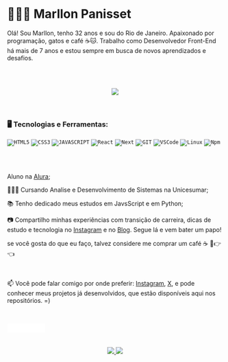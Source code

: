 <div dsplay="inline-block"> 
 <h1 align="left">👨🏻‍💻 Marllon Panisset</h1>
</div>

Olá! Sou Marllon, tenho 32 anos e sou do Rio de Janeiro. Apaixonado por programação, gatos e café ☕🐱. Trabalho como Desenvolvedor Front-End há mais de 7 anos e estou sempre em busca de novos aprendizados e desafios.

</br>
</br>
<p align="center">
  <img src="https://super.abril.com.br/wp-content/uploads/2016/09/super_imggato_digitando_0.gif" width="350">
</p>

</br>

### 🖥️ Tecnologias e Ferramentas: 
<code><img width="40px" src="https://cdn.jsdelivr.net/gh/devicons/devicon/icons/html5/html5-original-wordmark.svg" title = "HTML5"/></code>
<code><img width="40px" src="https://cdn.jsdelivr.net/gh/devicons/devicon/icons/css3/css3-original-wordmark.svg" title = "CSS3"/></code>
<code><img width="40px" src="https://cdn.jsdelivr.net/gh/devicons/devicon/icons/javascript/javascript-original.svg" title = "JAVASCRIPT"/></code>
<code><img width="40px" src="https://www.svgrepo.com/show/452092/react.svg" title = "React"/></code>
<code><img width="40px" src="https://www.svgrepo.com/show/306466/next-dot-js.svg" title = "Next"/></code>
<code><img width="40px" src="https://www.svgrepo.com/show/452210/git.svg" title = "GIT"/></code>
<code><img width="40px" src="https://www.svgrepo.com/show/452129/vs-code.svg" title = "VSCode"/></code>
<code><img width="40px" src="https://www.svgrepo.com/show/452054/linux.svg" title = "Linux"/></code>
<code><img width="40px" src="https://www.svgrepo.com/show/452077/npm.svg" title = "Npm"/></code>

</br>
</br>

<div display="inline-block">
 <p align="left"> Aluno na <a href="https://www.alura.com.br/">Alura</a>;</p>
 <p align="left">🧑🏻‍🎓 Cursando Analise e Desenvolvimento de Sistemas na Unicesumar;</p>
 <p align="left">📚 Tenho dedicado meus estudos em JavsScript e em Python;</p>
 <p align="left">📷 Compartilho minhas experiências com transição de carreira, dicas de estudo e tecnologia no <a href="https://www.instagram.com/jeniblo_dev">Instagram</a> e no <a href="https://dev.to/panisset_dev">Blog</a>. Segue lá e vem bater um papo!</p>
 <p align="left">se você gosta do que eu faço, talvez considere me comprar um café ☕ 🥺👉👈</p>
</div>

</br>

📫 Você pode falar comigo por onde preferir: [Instagram](https://www.instagram.com/chmod700_/), [X](https://x.com/marllonpanisset), e pode conhecer meus projetos já desenvolvidos, que estão disponíveis aqui nos repositórios. =)

</br>

<a href="https://www.instagram.com/chmod700_" target="_blank"><img align="left" alt="Instagram" width="22px" src="https://github.com/Aakarsh-B/trying-repos/blob/master/insta.svg" /></a>
<a href="https://twitter.com/marllonpanisset" target="_blank"><img align="left" alt="Twitter" width="22px" src="https://github.com/Aakarsh-B/trying-repos/blob/master/twitter.svg" /></a>
<a href="https://www.linkedin.com/in/marllon-panisset" target="_blank"><img align="left" alt="LinkedIn" width="22px" src="https://github.com/Aakarsh-B/trying-repos/blob/master/linkedin.svg" /></a>
<a href="https://dev.to/panisset_dev" target="_blank"><img alt="Blog" width="22px" src="https://github.com/Aakarsh-B/trying-repos/blob/master/dev-badge.svg" /></a>

##
<p align="center">
<a href="https://github.com/marllonpanisset">
  <img height="180em" src="https://github-readme-stats-eight-theta.vercel.app/api?username=marllonpanisset&show_icons=true&theme=algolia&include_all_commits=true&count_private=true"/>
  <img height="180em" src="https://github-readme-stats-eight-theta.vercel.app/api/top-langs/?username=marllonpanisset&layout=compact&langs_count=8&theme=algolia"/>
</a>
</p>
